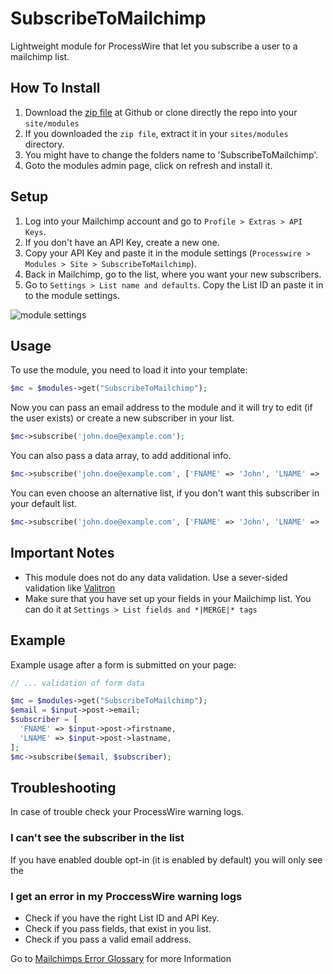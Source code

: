 # SubscribeToMailchimp
Lightweight module for ProcessWire that let you subscribe a user to a mailchimp list.

## How To Install
1. Download the [zip file](https://github.com/danielstieber/SubscribeToMailchimp/archive/master.zip) at Github or clone directly the repo into your `site/modules`
2. If you downloaded the `zip file`, extract it in your `sites/modules` directory.
3. You might have to change the folders name to 'SubscribeToMailchimp'.
4. Goto the modules admin page, click on refresh and install it.

## Setup
1. Log into your Mailchimp account and go to `Profile > Extras > API Keys`.
2. If you don't have an API Key, create a new one.
3. Copy your API Key and paste it in the module settings (`Processwire > Modules > Site > SubscribeToMailchimp`).
4. Back in Mailchimp, go to the list, where you want your new subscribers.
5. Go to `Settings > List name and defaults`. Copy the List ID an paste it in to the module settings.

![module settings](https://i.imgur.com/RcKqzEt.png)

## Usage
To use the module, you need to load it into your template:
```PHP
$mc = $modules->get("SubscribeToMailchimp");
```
Now you can pass an email address to the module and it will try to edit (if the user exists) or create a new subscriber in your list.
```PHP
$mc->subscribe('john.doe@example.com');
```
You can also pass a data array, to add additional info.
```PHP
$mc->subscribe('john.doe@example.com', ['FNAME' => 'John', 'LNAME' => 'Doe']);
```
You can even choose an alternative list, if you don't want this subscriber in your default list.
```PHP
$mc->subscribe('john.doe@example.com', ['FNAME' => 'John', 'LNAME' => 'Doe'], 'abcdef1356'); // Subscribe to List ID abcdef1356
```

## Important Notes
* This module does not do any data validation. Use a sever-sided validation like [Valitron](https://github.com/vlucas/valitron)
* Make sure that you have set up your fields in your Mailchimp list. You can do it at `Settings > List fields and *|MERGE|* tags` 

## Example
Example usage after a form is submitted on your page:
```PHP
// ... validation of form data

$mc = $modules->get("SubscribeToMailchimp");
$email = $input->post->email;
$subscriber = [
  'FNAME' => $input->post->firstname,
  'LNAME' => $input->post->lastname,
];
$mc->subscribe($email, $subscriber);

```

## Troubleshooting 
In case of trouble check your ProcessWire warning logs.

### I can't see the subscriber in the list
If you have enabled double opt-in (it is enabled by default) you will only see the 

### I get an error in my ProccessWire warning logs
* Check if you have the right List ID and API Key.
* Check if you pass fields, that exist in you list.
* Check if you pass a valid email address.

Go to [Mailchimps Error Glossary](https://developer.mailchimp.com/documentation/mailchimp/guides/error-glossary/) for more Information
